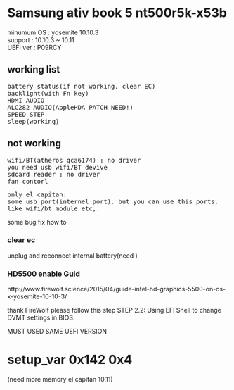 <h1>Samsung ativ book 5 nt500r5k-x53b</h1>

minumum OS : yosemite 10.10.3<br />
support : 10.10.3 ~ 10.11<br />
UEFI ver : P09RCY<br />



<h2>working list</h2>
<pre>
battery status(if not working, clear EC)
backlight(with Fn key)
HDMI AUDIO
ALC282 AUDIO(AppleHDA PATCH NEED!)
SPEED STEP
sleep(working)
</pre>

<h2>not working</h2>
<pre>
wifi/BT(atheros qca6174) : no driver
you need usb wifi/BT devive
sdcard reader : no driver
fan contorl
</pre>

<pre>
only el capitan:
some usb port(internel port). but you can use this ports.
like wifi/bt module etc,.
</pre>

some bug fix how to

<h3>clear ec</h3>
unplug and reconnect internal battery(need )

<h3>HD5500 enable Guid</h3>
http://www.firewolf.science/2015/04/guide-intel-hd-graphics-5500-on-os-x-yosemite-10-10-3/

thank FireWolf
please follow this step
STEP 2.2: Using EFI Shell to change DVMT settings in BIOS.


MUST USED SAME UEFI VERSION

<h1>setup_var 0x142 0x4</h1>
(need more memory el capitan 10.11)
